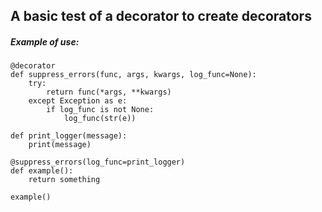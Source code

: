 ## A basic test of a decorator to create decorators

##### Example of use:

```
@decorator
def suppress_errors(func, args, kwargs, log_func=None):
    try:
        return func(*args, **kwargs)
    except Exception as e:
        if log_func is not None:
            log_func(str(e))

def print_logger(message):
    print(message)

@suppress_errors(log_func=print_logger)
def example():
    return something

example()
```
